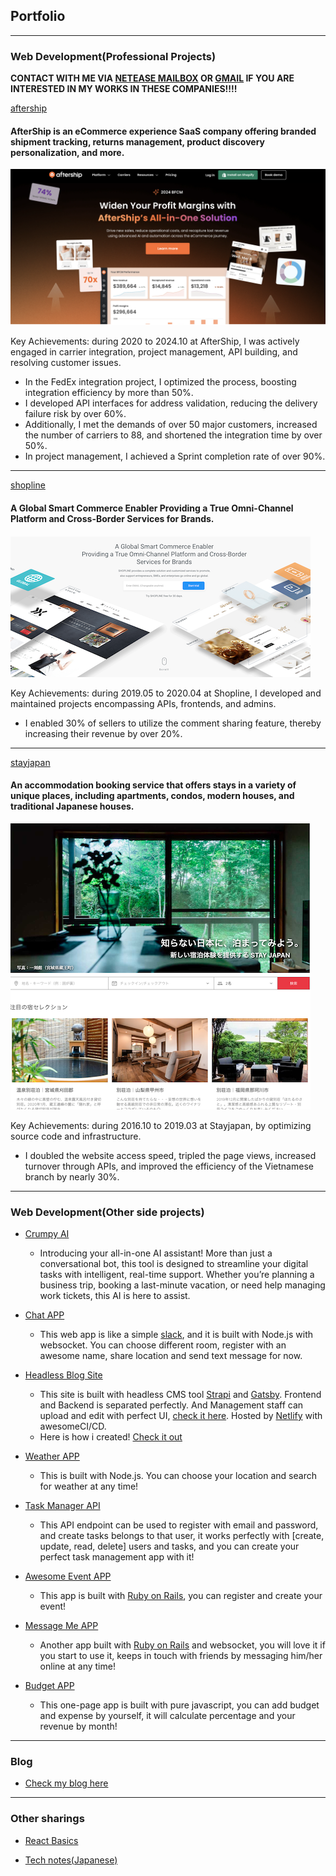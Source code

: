 ## Portfolio

---

### Web Development(Professional Projects)

**CONTACT WITH ME VIA [NETEASE MAILBOX](yanghaoyuying@126.com) OR [GMAIL](yanghaoyuying@gmail.com) IF YOU ARE INTERESTED IN MY WORKS IN THESE COMPANIES!!!!**

[aftership](https://www.aftership.com/)
#### AfterShip is an eCommerce experience SaaS company offering branded shipment tracking, returns management, product discovery personalization, and more. 

<img src="images/as_thumb.png?raw=true"/>

Key Achievements: during 2020 to 2024.10 at AfterShip, I was actively engaged in carrier integration, project management, API building, and resolving customer issues. 
* In the FedEx integration project, I optimized the process, boosting integration efficiency by more than 50%. 
* I developed API interfaces for address validation, reducing the delivery failure risk by over 60%. 
* Additionally, I met the demands of over 50 major customers, increased the number of carriers to 88, and shortened the integration time by over 50%. 
* In project management, I achieved a Sprint completion rate of over 90%.

---

[shopline](https://shoplineapp.com/)
#### A Global Smart Commerce Enabler Providing a True Omni-Channel Platform and Cross-Border Services for Brands.

<img src="images/sl_thumb.png?raw=true"/>

Key Achievements: during 2019.05 to 2020.04 at Shopline, I developed and maintained projects encompassing APIs, frontends, and admins. 
* I enabled 30% of sellers to utilize the comment sharing feature, thereby increasing their revenue by over 20%.

---

[stayjapan](https://stayjapan.com/)

#### An accommodation booking service that offers stays in a variety of unique places, including apartments, condos, modern houses, and traditional Japanese houses.

<img src="images/sj_thumb.png?raw=true"/>

Key Achievements: during 2016.10 to 2019.03 at Stayjapan, by optimizing source code and infrastructure.
* I doubled the website access speed, tripled the page views, increased turnover through APIs, and improved the efficiency of the Vietnamese branch by nearly 30%.

---

### Web Development(Other side projects)

- [Crumpy AI](https://zhipu-899b439d3044.herokuapp.com/)
  - Introducing your all-in-one AI assistant! More than just a conversational bot, this tool is designed to streamline your digital tasks with intelligent, real-time support. Whether you’re planning a business trip, booking a last-minute vacation, or need help managing work tickets, this AI is here to assist.

- [Chat APP](http://kpdnffj9jegz.leanapp.cn/)
  - This web app is like a simple [slack](https://slack.com/intl/en-cn/),  and it is built with Node.js with websocket. You can choose different room, register with an awesome name, share location and send text message for now.
- [Headless Blog Site](https://strapi-gatsby-howard-demo.netlify.com/)
  - This site is built with headless CMS tool [Strapi](https://strapi.io/) and [Gatsby](https://www.gatsbyjs.org/). Frontend and Backend is separated perfectly. And Management staff can upload and edit with perfect UI, [check it here](https://strapi-gatsby-howard-demo.herokuapp.com/admin). Hosted by [Netlify](https://www.netlify.com/) with awesomeCI/CD.
  - Here is how i created! [Check it out](https://drive.google.com/file/d/15oxdDSq7ip2VUnhkJw32ndgY20rvLCAY/view?usp=sharing)
- [Weather APP](https://howard-weather-app.herokuapp.com/)
  - This is built with Node.js. You can choose your location and search for weather at any time!
- [Task Manager API](https://jade-howard-task-manager.herokuapp.com/)
  - This API endpoint can be used to register with email and password, and create tasks belongs to that user, it works perfectly with
  [create, update, read, delete] users and tasks, and you can create your perfect task management app with it!
- [Awesome Event APP](https://haoxiaoxiao.herokuapp.com/)
  - This app is built with [Ruby on Rails](https://rubyonrails.org/), you can register and create your event!
- [Message Me APP](https://github.com/haoyangyuying/message-me-app)
  - Another app built with [Ruby on Rails](https://rubyonrails.org/) and websocket, you will love it if you start to use it, keeps in touch with friends by messaging him/her online at any time!
- [Budget APP](https://github.com/haoyangyuying/budgety)
  - This one-page app is built with pure javascript, you can add budget and expense by yourself, it will calculate percentage and your revenue by month!

---

### Blog
  - [Check my blog here](https://haoo.netlify.app/)

---

### Other sharings

  - [React Basics](https://drive.google.com/file/d/1EmW_tMGgzDqcPC9KiUqHPnyNyc2riuCA/view?usp=sharing)

  - [Tech notes(Japanese)](https://github.com/haoyangyuying/Sharings)
